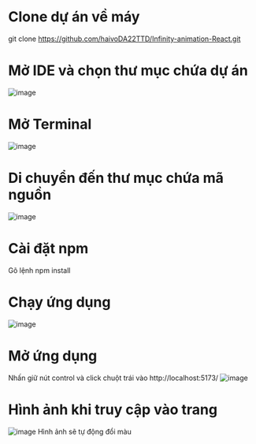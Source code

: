 # Clone dự án về máy 
  git clone https://github.com/haivoDA22TTD/Infinity-animation-React.git
# Mở IDE và chọn thư mục chứa dự án
  ![image](https://github.com/user-attachments/assets/507ab677-5760-411e-9a1f-0f07cb561238)
# Mở Terminal
  ![image](https://github.com/user-attachments/assets/bce88e16-e899-4657-9a3b-fb5be0976974)
# Di chuyển đến thư mục chứa mã nguồn
  ![image](https://github.com/user-attachments/assets/84d4bdd1-da29-4eb8-bcd9-fb5052334f83)
# Cài đặt npm 
  Gõ lệnh npm install
# Chạy ứng dụng
  ![image](https://github.com/user-attachments/assets/06a69242-2329-4835-85f9-150c7c6dce38)
# Mở ứng dụng
  Nhấn giữ nút control và click chuột trái vào http://localhost:5173/
  ![image](https://github.com/user-attachments/assets/aa727f8b-f0fb-467e-be2f-8e650e53ae33)
# Hình ảnh khi truy cập vào trang 
  ![image](https://github.com/user-attachments/assets/7b1d9d5e-b2af-4818-b770-d94bac474d15)
  Hình ảnh sẽ tự động đổi màu 


  


